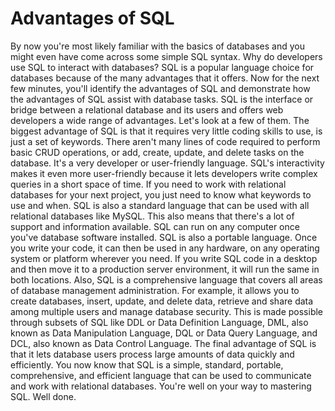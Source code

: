 # Advantages of SQL

By now you're most likely
familiar with the basics of databases and you
might even have come across some
simple SQL syntax. Why do developers use SQL
to interact with databases? SQL is a popular
language choice for databases because of the many
advantages that it offers. Now for the next few minutes, you'll identify the
advantages of SQL and demonstrate how
the advantages of SQL assist with database tasks. SQL is the interface or bridge between a
relational database and its users and offers
web developers a wide range of advantages.
Let's look at a few of them. The biggest advantage
of SQL is that it requires very little
coding skills to use, is just a set of keywords. There aren't many lines
of code required to perform basic CRUD operations, or add, create, update, and delete tasks
on the database. It's a very developer or
user-friendly language. SQL's interactivity
makes it even more user-friendly because
it lets developers write complex queries in
a short space of time. If you need to work
with relational databases for your next project, you just need to know what
keywords to use and when. SQL is also a standard
language that can be used with all relational
databases like MySQL. This also means that
there's a lot of support and
information available. SQL can run on any computer once you've database
software installed. SQL is also a portable language. Once you write your code, it can then be used
in any hardware, on any operating system or
platform wherever you need. If you write SQL
code in a desktop and then move it to a
production server environment, it will run the same
in both locations. Also, SQL is a
comprehensive language that covers all areas of database
management administration. For example, it allows you to create databases,
insert, update, and delete data,
retrieve and share data among multiple users and
manage database security. This is made possible
through subsets of SQL like DDL or Data Definition
Language, DML, also known as Data
Manipulation Language, DQL or Data Query Language, and DCL, also known as
Data Control Language. The final advantage of
SQL is that it lets database users
process large amounts of data quickly and efficiently. You now know that
SQL is a simple, standard, portable,
comprehensive, and efficient language
that can be used to communicate and work with
relational databases. You're well on your way to
mastering SQL. Well done.